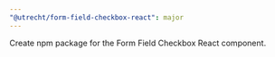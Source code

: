 ```yaml
---
"@utrecht/form-field-checkbox-react": major
---
```


Create npm package for the Form Field Checkbox React component.
